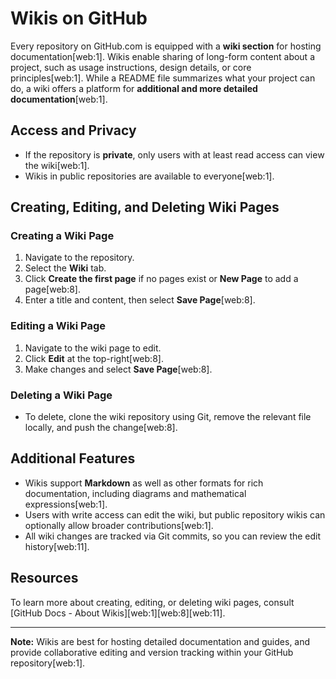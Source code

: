 # Wikis on GitHub

Every repository on GitHub.com is equipped with a **wiki section** for hosting documentation[web:1]. Wikis enable sharing of long-form content about a project, such as usage instructions, design details, or core principles[web:1]. While a README file summarizes what your project can do, a wiki offers a platform for **additional and more detailed documentation**[web:1].

## Access and Privacy

- If the repository is **private**, only users with at least read access can view the wiki[web:1].
- Wikis in public repositories are available to everyone[web:1].

## Creating, Editing, and Deleting Wiki Pages

### Creating a Wiki Page

1. Navigate to the repository.
2. Select the **Wiki** tab.
3. Click **Create the first page** if no pages exist or **New Page** to add a page[web:8].
4. Enter a title and content, then select **Save Page**[web:8].

### Editing a Wiki Page

1. Navigate to the wiki page to edit.
2. Click **Edit** at the top-right[web:8].
3. Make changes and select **Save Page**[web:8].

### Deleting a Wiki Page

- To delete, clone the wiki repository using Git, remove the relevant file locally, and push the change[web:8].

## Additional Features

- Wikis support **Markdown** as well as other formats for rich documentation, including diagrams and mathematical expressions[web:1].
- Users with write access can edit the wiki, but public repository wikis can optionally allow broader contributions[web:1].
- All wiki changes are tracked via Git commits, so you can review the edit history[web:11].

## Resources

To learn more about creating, editing, or deleting wiki pages, consult [GitHub Docs - About Wikis][web:1][web:8][web:11].

---

**Note:** Wikis are best for hosting detailed documentation and guides, and provide collaborative editing and version tracking within your GitHub repository[web:1].

